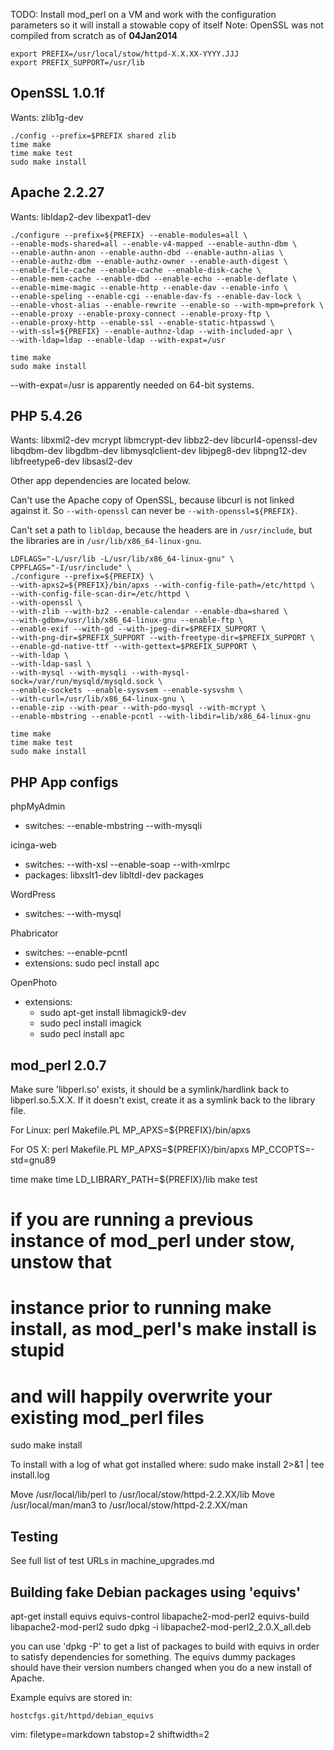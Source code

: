 TODO: Install mod_perl on a VM and work with the configuration parameters so
it will install a stowable copy of itself
Note: OpenSSL was not compiled from scratch as of **04Jan2014**

    export PREFIX=/usr/local/stow/httpd-X.X.XX-YYYY.JJJ
    export PREFIX_SUPPORT=/usr/lib

OpenSSL 1.0.1f
--------------
Wants: zlib1g-dev

    ./config --prefix=$PREFIX shared zlib
    time make
    time make test
    sudo make install

Apache 2.2.27
-------------
Wants: libldap2-dev libexpat1-dev

    ./configure --prefix=${PREFIX} --enable-modules=all \
    --enable-mods-shared=all --enable-v4-mapped --enable-authn-dbm \
    --enable-authn-anon --enable-authn-dbd --enable-authn-alias \
    --enable-authz-dbm --enable-authz-owner --enable-auth-digest \
    --enable-file-cache --enable-cache --enable-disk-cache \
    --enable-mem-cache --enable-dbd --enable-echo --enable-deflate \
    --enable-mime-magic --enable-http --enable-dav --enable-info \
    --enable-speling --enable-cgi --enable-dav-fs --enable-dav-lock \
    --enable-vhost-alias --enable-rewrite --enable-so --with-mpm=prefork \
    --enable-proxy --enable-proxy-connect --enable-proxy-ftp \
    --enable-proxy-http --enable-ssl --enable-static-htpasswd \
    --with-ssl=${PREFIX} --enable-authnz-ldap --with-included-apr \
    --with-ldap=ldap --enable-ldap --with-expat=/usr

    time make
    sudo make install

--with-expat=/usr is apparently needed on 64-bit systems.

PHP 5.4.26
----------
Wants:  libxml2-dev mcrypt libmcrypt-dev libbz2-dev libcurl4-openssl-dev
        libqdbm-dev libgdbm-dev libmysqlclient-dev libjpeg8-dev
        libpng12-dev libfreetype6-dev libsasl2-dev

Other app dependencies are located below.

Can't use the Apache copy of OpenSSL, because libcurl is not linked against
it.  So `--with-openssl` can never be `--with-openssl=${PREFIX}`.

Can't set a path to `libldap`, because the headers are in `/usr/include`, but
the libraries are in `/usr/lib/x86_64-linux-gnu`.

    LDFLAGS="-L/usr/lib -L/usr/lib/x86_64-linux-gnu" \
    CPPFLAGS="-I/usr/include" \
    ./configure --prefix=${PREFIX} \
    --with-apxs2=${PREFIX}/bin/apxs --with-config-file-path=/etc/httpd \
    --with-config-file-scan-dir=/etc/httpd \
    --with-openssl \
    --with-zlib --with-bz2 --enable-calendar --enable-dba=shared \
    --with-gdbm=/usr/lib/x86_64-linux-gnu --enable-ftp \
    --enable-exif --with-gd --with-jpeg-dir=$PREFIX_SUPPORT \
    --with-png-dir=$PREFIX_SUPPORT --with-freetype-dir=$PREFIX_SUPPORT \
    --enable-gd-native-ttf --with-gettext=$PREFIX_SUPPORT \
    --with-ldap \
    --with-ldap-sasl \
    --with-mysql --with-mysqli --with-mysql-sock=/var/run/mysqld/mysqld.sock \
    --enable-sockets --enable-sysvsem --enable-sysvshm \
    --with-curl=/usr/lib/x86_64-linux-gnu \
    --enable-zip --with-pear --with-pdo-mysql --with-mcrypt \
    --enable-mbstring --enable-pcntl --with-libdir=lib/x86_64-linux-gnu

    time make
    time make test
    sudo make install

PHP App configs
---------------
phpMyAdmin
- switches: --enable-mbstring --with-mysqli

icinga-web
- switches: --with-xsl --enable-soap --with-xmlrpc 
- packages: libxslt1-dev libltdl-dev packages

WordPress
- switches: --with-mysql

Phabricator 
- switches: --enable-pcntl
- extensions: sudo pecl install apc

OpenPhoto 
- extensions:
  - sudo apt-get install libmagick9-dev
  - sudo pecl install imagick
  - sudo pecl install apc

mod_perl 2.0.7
--------------
Make sure 'libperl.so' exists, it should be a symlink/hardlink back to
libperl.so.5.X.X.  If it doesn't exist, create it as a symlink back to the
library file.

For Linux:
perl Makefile.PL MP_APXS=${PREFIX}/bin/apxs 

For OS X:
perl Makefile.PL MP_APXS=${PREFIX}/bin/apxs MP_CCOPTS=-std=gnu89

time make
time LD_LIBRARY_PATH=${PREFIX}/lib make test
# if you are running a previous instance of mod_perl under stow, unstow that
# instance prior to running make install, as mod_perl's make install is stupid
# and will happily overwrite your existing mod_perl files
sudo make install

To install with a log of what got installed where:
sudo make install 2>&1 | tee install.log

Move /usr/local/lib/perl to /usr/local/stow/httpd-2.2.XX/lib
Move /usr/local/man/man3 to /usr/local/stow/httpd-2.2.XX/man

Testing
-------
See full list of test URLs in machine_upgrades.md

Building fake Debian packages using 'equivs'
--------------------------------------------
apt-get install equivs
equivs-control libapache2-mod-perl2
equivs-build libapache2-mod-perl2
sudo dpkg -i libapache2-mod-perl2_2.0.X_all.deb

you can use 'dpkg -P' to get a list of packages to build with equivs in order
to satisfy dependencies for something.  The equivs dummy packages should have
their version numbers changed when you do a new install of Apache.

Example equivs are stored in:

    hostcfgs.git/httpd/debian_equivs

vim: filetype=markdown tabstop=2 shiftwidth=2
